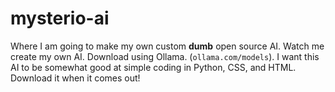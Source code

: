 # mysterio-ai
Where I am going to make my own custom **dumb** open source AI. Watch me create my own AI. Download using Ollama. (`ollama.com/models`). I want this AI to be somewhat good at simple coding in Python, CSS, and HTML. Download it when it comes out!
